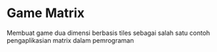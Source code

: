 # Game Matrix
Membuat game dua dimensi berbasis tiles sebagai salah satu contoh pengaplikasian matrix dalam pemrograman
